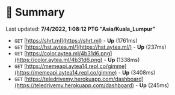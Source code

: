 # 📖 Summary
Last updated: **7/4/2022, 1:08:12 PTG "Asia/Kuala_Lumpur"**

- `GET` [https://shrt.ml](https://shrt.ml) - **Up** (1761ms)
- `GET` [https://hst.aytea.ml/](https://hst.aytea.ml/) - **Up** (237ms)
- `GET` [https://color.aytea.ml/4b31d6.png](https://color.aytea.ml/4b31d6.png) - **Up** (1338ms)
- `GET` [https://memeapi.aytea14.repl.co/gimme](https://memeapi.aytea14.repl.co/gimme) - **Up** (3408ms)
- `GET` [https://teledrivemy.herokuapp.com/dashboard](https://teledrivemy.herokuapp.com/dashboard) - **Up** (245ms)
